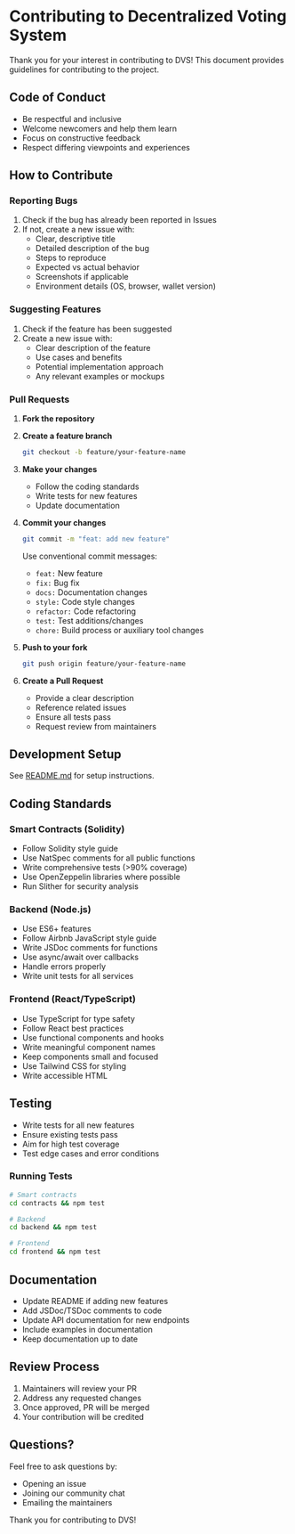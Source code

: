# Contributing to Decentralized Voting System

Thank you for your interest in contributing to DVS! This document provides guidelines for contributing to the project.

## Code of Conduct

- Be respectful and inclusive
- Welcome newcomers and help them learn
- Focus on constructive feedback
- Respect differing viewpoints and experiences

## How to Contribute

### Reporting Bugs

1. Check if the bug has already been reported in Issues
2. If not, create a new issue with:
   - Clear, descriptive title
   - Detailed description of the bug
   - Steps to reproduce
   - Expected vs actual behavior
   - Screenshots if applicable
   - Environment details (OS, browser, wallet version)

### Suggesting Features

1. Check if the feature has been suggested
2. Create a new issue with:
   - Clear description of the feature
   - Use cases and benefits
   - Potential implementation approach
   - Any relevant examples or mockups

### Pull Requests

1. **Fork the repository**
2. **Create a feature branch**
   ```bash
   git checkout -b feature/your-feature-name
   ```

3. **Make your changes**
   - Follow the coding standards
   - Write tests for new features
   - Update documentation

4. **Commit your changes**
   ```bash
   git commit -m "feat: add new feature"
   ```
   Use conventional commit messages:
   - `feat:` New feature
   - `fix:` Bug fix
   - `docs:` Documentation changes
   - `style:` Code style changes
   - `refactor:` Code refactoring
   - `test:` Test additions/changes
   - `chore:` Build process or auxiliary tool changes

5. **Push to your fork**
   ```bash
   git push origin feature/your-feature-name
   ```

6. **Create a Pull Request**
   - Provide a clear description
   - Reference related issues
   - Ensure all tests pass
   - Request review from maintainers

## Development Setup

See [README.md](./README.md) for setup instructions.

## Coding Standards

### Smart Contracts (Solidity)

- Follow Solidity style guide
- Use NatSpec comments for all public functions
- Write comprehensive tests (>90% coverage)
- Use OpenZeppelin libraries where possible
- Run Slither for security analysis

### Backend (Node.js)

- Use ES6+ features
- Follow Airbnb JavaScript style guide
- Write JSDoc comments for functions
- Use async/await over callbacks
- Handle errors properly
- Write unit tests for all services

### Frontend (React/TypeScript)

- Use TypeScript for type safety
- Follow React best practices
- Use functional components and hooks
- Write meaningful component names
- Keep components small and focused
- Use Tailwind CSS for styling
- Write accessible HTML

## Testing

- Write tests for all new features
- Ensure existing tests pass
- Aim for high test coverage
- Test edge cases and error conditions

### Running Tests

```bash
# Smart contracts
cd contracts && npm test

# Backend
cd backend && npm test

# Frontend
cd frontend && npm test
```

## Documentation

- Update README if adding new features
- Add JSDoc/TSDoc comments to code
- Update API documentation for new endpoints
- Include examples in documentation
- Keep documentation up to date

## Review Process

1. Maintainers will review your PR
2. Address any requested changes
3. Once approved, PR will be merged
4. Your contribution will be credited

## Questions?

Feel free to ask questions by:
- Opening an issue
- Joining our community chat
- Emailing the maintainers

Thank you for contributing to DVS!
